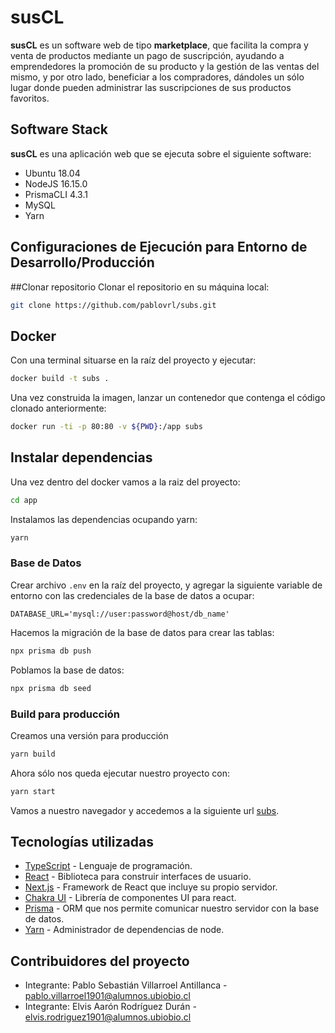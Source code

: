 # susCL

**susCL** es un software web de tipo **marketplace**, que facilita la compra y venta de productos mediante un pago de suscripción, ayudando a emprendedores la promoción de su producto y la gestión de las ventas del mismo, y por otro lado, beneficiar a los compradores, dándoles un sólo lugar donde pueden administrar las suscripciones de sus productos favoritos.

## Software Stack

**susCL** es una aplicación web que se ejecuta sobre el siguiente software:

- Ubuntu 18.04
- NodeJS 16.15.0
- PrismaCLI 4.3.1
- MySQL
- Yarn

## Configuraciones de Ejecución para Entorno de Desarrollo/Producción

##Clonar repositorio
Clonar el repositorio en su máquina local:
```bash
git clone https://github.com/pablovrl/subs.git
```

## Docker
Con una terminal situarse en la raíz del proyecto y ejecutar:
```bash
docker build -t subs .
```
Una vez construida la imagen, lanzar un contenedor que contenga el código clonado anteriormente: 
```bash
docker run -ti -p 80:80 -v ${PWD}:/app subs
```

## Instalar dependencias
Una vez dentro del docker vamos a la raiz del proyecto:
```bash
cd app
```
Instalamos las dependencias ocupando yarn:
```bash
yarn
```

### Base de Datos
Crear archivo `.env` en la raíz del proyecto, y agregar la siguiente variable de entorno con las credenciales de la base de datos a ocupar:
```env
DATABASE_URL='mysql://user:password@host/db_name'
```
Hacemos la migración de la base de datos para crear las tablas:
```bash
npx prisma db push
```
Poblamos la base de datos:
```bash
npx prisma db seed
```
### Build para producción
Creamos una versión para producción
```bash
yarn build
```
Ahora sólo nos queda ejecutar nuestro proyecto con:
```bash
yarn start
```
Vamos a nuestro navegador y accedemos a la siguiente url [subs](http://localhost:3000 "subs").

## Tecnologías utilizadas
- [TypeScript](https://www.typescriptlang.org/) - Lenguaje de programación.
- [React](https://es.reactjs.org/) - Biblioteca para construir interfaces de usuario.
- [Next.js](https://nextjs.org "Next.js") - Framework de React que incluye su propio servidor.
- [Chakra UI](https://chakra-ui.com/ "Chakra UI") - Librería de componentes UI para react.
- [Prisma](https://prisma.io "Prisma") - ORM que nos permite comunicar nuestro servidor con la base de datos.
- [Yarn](https://yarnpkg.com/ "Yarn") - Administrador de dependencias de node.

## Contribuidores del proyecto
- Integrante: Pablo Sebastián Villarroel Antillanca - pablo.villarroel1901@alumnos.ubiobio.cl
- Integrante: Elvis Aarón Rodríguez Durán - elvis.rodriguez1901@alumnos.ubiobio.cl
